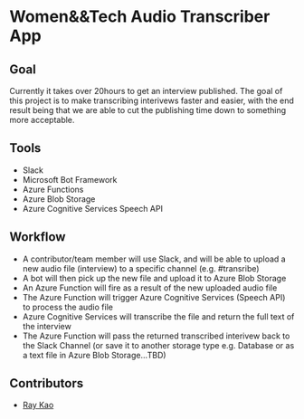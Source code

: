 # Women&&Tech Audio Transcriber App

## Goal

Currently it takes over 20hours to get an interview published.  The goal of this project is to make transcribing interivews faster and easier, with the end result being that we are able to cut the publishing time down to something more acceptable. 

## Tools

- Slack
- Microsoft Bot Framework
- Azure Functions
- Azure Blob Storage
- Azure Cognitive Services Speech API

## Workflow

- A contributor/team member will use Slack, and will be able to upload a new audio file (interview) to a specific channel (e.g. #transribe)
- A bot will then pick up the new file and upload it to Azure Blob Storage
- An Azure Function will fire as a result of the new uploaded audio file
- The Azure Function will trigger Azure Cognitive Services (Speech API) to process the audio file
- Azure Cognitive Services will transcribe the file and return the full text of the interview
- The Azure Function will pass the returned transcribed interivew back to the Slack Channel (or save it to another storage type e.g. Database or as a text file in Azure Blob Storage...TBD)

## Contributors

- [Ray Kao](https://github.com/raykao)
